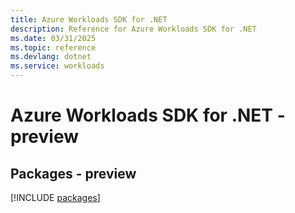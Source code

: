 ```yaml
---
title: Azure Workloads SDK for .NET
description: Reference for Azure Workloads SDK for .NET
ms.date: 03/31/2025
ms.topic: reference
ms.devlang: dotnet
ms.service: workloads
---
```

# Azure Workloads SDK for .NET - preview
## Packages - preview
[!INCLUDE [packages](workloads-index.md)]